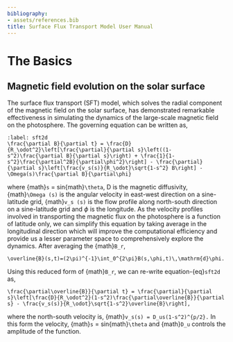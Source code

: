 ```yaml
---
bibliography:
- assets/references.bib
title: Surface Flux Transport Model User Manual
---
```


# The Basics 
## Magnetic field evolution on the solar surface

The surface flux transport (SFT) model, which solves the radial
component of the magnetic field on the solar surface, has demonstrated
remarkable effectiveness in simulating the dynamics of the large-scale
magnetic field on the photosphere. The governing equation can be written
as,

```{math}
:label: sft2d
\frac{\partial B}{\partial t} = \frac{D}{R_\odot^2}\left[\frac{\partial}{\partial s}\left((1-s^2)\frac{\partial B}{\partial s}\right) + \frac{1}{1-s^2}\frac{\partial^2B}{\partial\phi^2}\right] - \frac{\partial}{\partial s}\left[\frac{v_s(s)}{R_\odot}\sqrt{1-s^2} B\right] - \Omega(s)\frac{\partial B}{\partial\phi}
```

where {math}`s` = sin{math}`\theta`, D is the magnetic diffusivity, {math}`\Omega (s)`
is the angular velocity in east-west direction on a sine-latitude grid,
{math}`v_s (s)` is the flow profile along north-south direction on a
sine-latitude grid and $\phi$ is the longitude. As the velocity profiles
involved in transporting the magnetic flux on the photosphere is a
function of latitude only, we can simplify this equation by taking
average in the longitudinal direction which will improve the
computational efficiency and provide us a lesser parameter space to
comprehensively explore the dynamics. After averaging the {math}`B_r`,
```{math}
\overline{B}(s,t)=(2\pi)^{-1}\int_0^{2\pi}B(s,\phi,t)\,\mathrm{d}\phi.
```
Using this reduced form of {math}`B_r`, we can re-write
equation-{eq}`sft2d` as,
```{math}
\frac{\partial\overline{B}}{\partial t} = \frac{\partial}{\partial s}\left[\frac{D}{R_\odot^2}(1-s^2)\frac{\partial\overline{B}}{\partial s} - \frac{v_s(s)}{R_\odot}\sqrt{1-s^2}\overline{B}\right],
```
where the north-south velocity is, {math}`v_s(s) = D_us(1-s^2)^{p/2}.` In
this form the velocity, {math}`s` = sin{math}`\theta` and {math}`D_u` controls the
amplitude of the function.